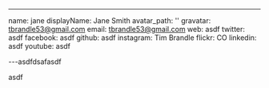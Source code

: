 ---
name: jane
displayName: Jane Smith
avatar_path: ''
gravatar: tbrandle53@gmail.com
email: tbrandle53@gmail.com
web: asdf
twitter: asdf
facebook: asdf
github: asdf
instagram: Tim Brandle
flickr: CO
linkedin: asdf
youtube: asdf

---asdfdsafasdf
<p>asdf</p>
